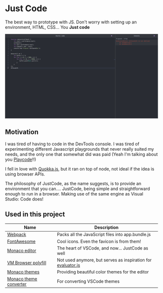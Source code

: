 # Just Code
The best way to prototype with JS.
Don't worry with setting up an environment, HTML, CSS... You **Just code**

![Screenshot01](./.github/images/screenshot01.png)

## Motivation
I was tired of having to code in the DevTools console.
I was tired of experimenting different Javascript playgrounds that never really suited my needs, and the only one that somewhat did was paid (Yeah I'm talking about you [Playcode](https://playcode.io/)!!)

I fell in love with [Quokka.js](https://quokkajs.com/), but it ran on top of node, not ideal if the idea is using browser APIs.

The philosophy of JustCode, as the name suggests, is to provide an environment that you can.... JustCode, being simple and straightforward enough to run in a browser. Making use of the same engine as Visual Studio: Code does!

## Used in this project

| Name | Description |
| -- | -- |
| [Webpack](https://webpack.js.org/) | Packs all the JavaScript files into app.bundle.js |
| [FontAwesome](https://fontawesome.com/) | Cool icons. Even the favicon is from them! |
| [Monaco editor](https://microsoft.github.io/monaco-editor/) | The heart of VSCode, and now... JustCode as well |
| [VM Browser polyfill](https://github.com/snanovskyi/vm-browser) | Not used anymore, but serves as inspiration for [evaluator.js](./src/evaluator.js) |
| [Monaco themes](https://github.com/brijeshb42/monaco-themes) | Providing beautiful color themes for the editor |
| [Monaco theme converter](https://github.com/Nishkalkashyap/monaco-vscode-textmate-theme-converter) | For converting VSCode themes |
